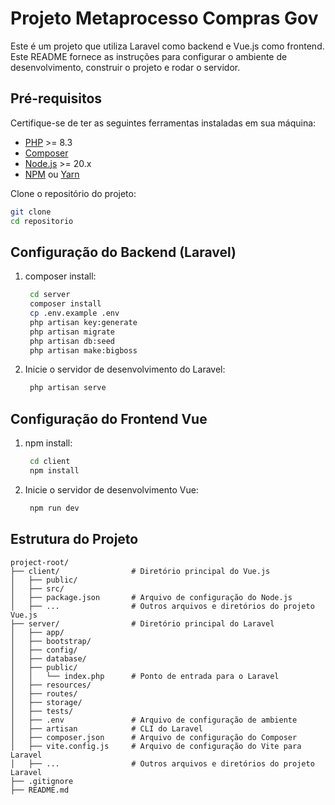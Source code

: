 # Projeto Metaprocesso Compras Gov

Este é um projeto que utiliza Laravel como backend e Vue.js como frontend. Este README fornece as instruções para configurar o ambiente de desenvolvimento, construir o projeto e rodar o servidor.

## Pré-requisitos

Certifique-se de ter as seguintes ferramentas instaladas em sua máquina:

- [PHP](https://www.php.net/downloads) >= 8.3
- [Composer](https://getcomposer.org/)
- [Node.js](https://nodejs.org/) >= 20.x
- [NPM](https://www.npmjs.com/) ou [Yarn](https://yarnpkg.com/)


Clone o repositório do projeto:
   ```bash
   git clone
   cd repositorio
   ```

## Configuração do Backend (Laravel)

1. composer install:
   ```bash
    cd server
    composer install
    cp .env.example .env
    php artisan key:generate
    php artisan migrate
    php artisan db:seed
    php artisan make:bigboss
   ```

2. Inicie o servidor de desenvolvimento do Laravel:
   ```bash
    php artisan serve
   ```

## Configuração do Frontend Vue

1. npm install:
   ```bash
    cd client
    npm install
   ```

2. Inicie o servidor de desenvolvimento Vue:
   ```bash
    npm run dev
   ```

## Estrutura do Projeto
```plaintext
project-root/
├── client/                # Diretório principal do Vue.js
│   ├── public/
│   ├── src/
│   ├── package.json       # Arquivo de configuração do Node.js
│   ├── ...                # Outros arquivos e diretórios do projeto Vue.js
├── server/                # Diretório principal do Laravel
│   ├── app/
│   ├── bootstrap/
│   ├── config/
│   ├── database/
│   ├── public/
│   │   └── index.php      # Ponto de entrada para o Laravel
│   ├── resources/
│   ├── routes/
│   ├── storage/
│   ├── tests/
│   ├── .env               # Arquivo de configuração de ambiente
│   ├── artisan            # CLI do Laravel
│   ├── composer.json      # Arquivo de configuração do Composer
│   ├── vite.config.js     # Arquivo de configuração do Vite para Laravel
│   ├── ...                # Outros arquivos e diretórios do projeto Laravel
├── .gitignore
├── README.md